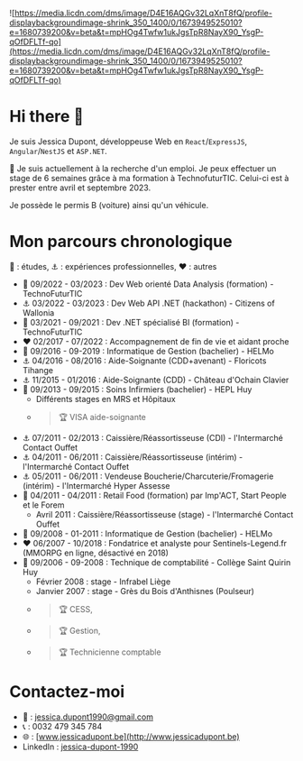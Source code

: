 ![https://media.licdn.com/dms/image/D4E16AQGv32LqXnT8fQ/profile-displaybackgroundimage-shrink_350_1400/0/1673949525010?e=1680739200&v=beta&t=mpHOg4Twfw1ukJgsTpR8NayX90_YsgP-qOfDFLTf-qo](https://media.licdn.com/dms/image/D4E16AQGv32LqXnT8fQ/profile-displaybackgroundimage-shrink_350_1400/0/1673949525010?e=1680739200&v=beta&t=mpHOg4Twfw1ukJgsTpR8NayX90_YsgP-qOfDFLTf-qo)

# Hi there 👋

Je suis Jessica Dupont, développeuse Web en `React`/`ExpressJS`, `Angular`/`NestJS` et `ASP.NET`.

:bell: Je suis actuellement à la recherche d'un emploi. 
Je peux effectuer un stage de 6 semaines grâce à ma formation à TechnofuturTIC. Celui-ci est à prester entre avril et septembre 2023.

Je possède le permis B (voiture) ainsi qu'un véhicule.

# Mon parcours chronologique
:pencil: : études, :anchor: : expériences professionnelles, :hearts: : autres
* :pencil: 09/2022 - 03/2023 : Dev Web orienté Data Analysis (formation) - TechnoFuturTIC
* :anchor: 03/2022 - 03/2023 : Dev Web API .NET (hackathon) - Citizens of Wallonia
* :pencil: 03/2021 - 09/2021 : Dev .NET spécialisé BI (formation) - TechnoFuturTIC
* :hearts: 02/2017 - 07/2022 : Accompagnement de fin de vie et aidant proche
* :pencil: 09/2016 - 09-2019 : Informatique de Gestion (bachelier) - HELMo
* :anchor: 04/2016 - 08/2016 : Aide-Soignante (CDD+avenant) - Floricots Tihange
* :anchor: 11/2015 - 01/2016 : Aide-Soignante (CDD) - Château d'Ochain Clavier
* :pencil: 09/2013 - 09/2015 : Soins Infirmiers (bachelier) - HEPL Huy
  * Différents stages en MRS et Hôpitaux
  * > :trophy: VISA aide-soignante
* :anchor: 07/2011 - 02/2013 : Caissière/Réassortisseuse (CDI) - l'Intermarché Contact Ouffet
* :anchor: 04/2011 - 06/2011 : Caissière/Réassortisseuse (intérim) - l'Intermarché Contact Ouffet
* :anchor: 05/2011 - 06/2011 : Vendeuse Boucherie/Charcuterie/Fromagerie (intérim) - l'Intermarché Hyper Assesse
* :pencil: 04/2011 - 04/2011 : Retail Food (formation) par Imp'ACT, Start People et le Forem
  * Avril 2011 : Caissière/Réassortisseuse (stage) - l'Intermarché Contact Ouffet
* :pencil: 09/2008 - 01-2011 : Informatique de Gestion (bachelier) - HELMo
* :hearts: 06/2007 - 10/2018 : Fondatrice et analyste pour Sentinels-Legend.fr (MMORPG en ligne, désactivé en 2018)
* :pencil: 09/2006 - 09-2008 : Technique de comptabilité - Collège Saint Quirin Huy
  * Février 2008 : stage - Infrabel Liège
  * Janvier 2007 : stage - Grès du Bois d'Anthisnes (Poulseur)
  * > :trophy: CESS, 
  * > :trophy: Gestion, 
  * > :trophy: Technicienne comptable

# Contactez-moi
* :e-mail: : [jessica.dupont1990@gmail.com](jessica.dupont1990@gmail.com)
* :telephone_receiver: : 0032 479 345 784
* 🌐 : [www.jessicadupont.be](http://www.jessicadupont.be)
* LinkedIn : [jessica-dupont-1990](https://www.linkedin.com/in/jessica-dupont-1990/)
